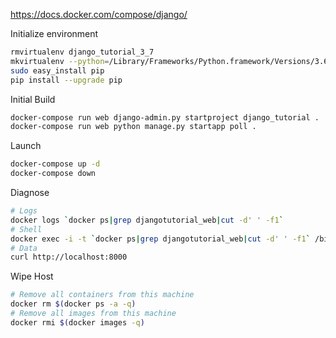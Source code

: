 https://docs.docker.com/compose/django/

Initialize environment
```bash
rmvirtualenv django_tutorial_3_7
mkvirtualenv --python=/Library/Frameworks/Python.framework/Versions/3.6/bin/python3 django_tutorial_3_7
sudo easy_install pip
pip install --upgrade pip
```

Initial Build 
```bash
docker-compose run web django-admin.py startproject django_tutorial .
docker-compose run web python manage.py startapp poll .
```

Launch 
```bash
docker-compose up -d
docker-compose down
```

Diagnose
```bash
# Logs
docker logs `docker ps|grep djangotutorial_web|cut -d' ' -f1`
# Shell
docker exec -i -t `docker ps|grep djangotutorial_web|cut -d' ' -f1` /bin/bash
# Data
curl http://localhost:8000
```

Wipe Host
```bash
# Remove all containers from this machine
docker rm $(docker ps -a -q)
# Remove all images from this machine
docker rmi $(docker images -q)
```